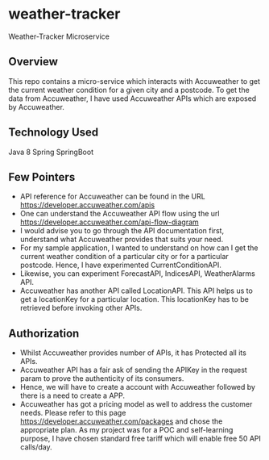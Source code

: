 # weather-tracker
Weather-Tracker Microservice


## Overview
This repo contains a micro-service which interacts with Accuweather to get the current weather condition for a given city and a postcode. To get the data from Accuweather, I have used Accuweather APIs which are exposed by Accuweather.

## Technology Used
Java 8
Spring
SpringBoot

## Few Pointers
- API reference for Accuweather can be found in the URL https://developer.accuweather.com/apis
- One can understand the Accuweather API flow using the url https://developer.accuweather.com/api-flow-diagram
- I would advise you to go through the API documentation first, understand what Accuweather provides that suits your need.
- For my sample application, I wanted to understand on how can I get the current weather condition of a particular city or for a particular postcode. Hence, I have experimented CurrentConditionAPI.
- Likewise, you can experiment ForecastAPI, IndicesAPI, WeatherAlarms API.
- Accuweather has another API called LocationAPI. This API helps us to get a locationKey for a particular location. This locationKey has to be retrieved before invoking other APIs.


## Authorization 
- Whilst Accuweather provides number of APIs, it has Protected all its APIs. 
- Accuweather API has a fair ask of sending the APIKey in the request param to prove the authenticity of its consumers. 
- Hence, we will have to create a account with Accuweather followed by there is a need to create a APP. 
- Accuweather has got a pricing model as well to address the customer needs. Please refer to this page https://developer.accuweather.com/packages and chose the appropriate plan. As my project was for a POC and self-learning purpose, I have chosen standard free tariff which will enable free 50 API calls/day.